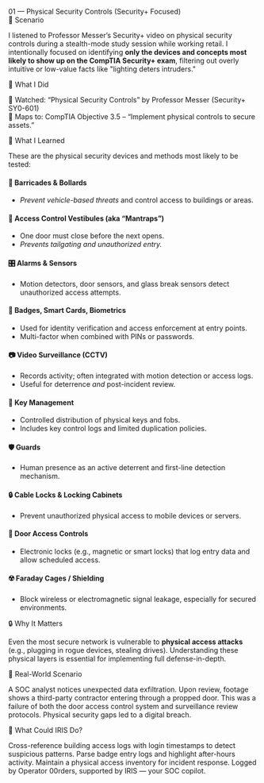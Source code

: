 01 — Physical Security Controls (Security+ Focused)  
🧩 Scenario

I listened to Professor Messer’s Security+ video on physical security controls during a stealth-mode study session while working retail. I intentionally focused on identifying **only the devices and concepts most likely to show up on the CompTIA Security+ exam**, filtering out overly intuitive or low-value facts like "lighting deters intruders."

🔧 What I Did

🎥 Watched: “Physical Security Controls” by Professor Messer (Security+ SY0-601)  
🎯 Maps to: CompTIA Objective 3.5 – “Implement physical controls to secure assets.”

🧠 What I Learned

These are the physical security devices and methods most likely to be tested:

#### 🚪 **Barricades & Bollards**
- *Prevent vehicle-based threats* and control access to buildings or areas.

#### 🚧 **Access Control Vestibules** (aka “Mantraps”)
- One door must close before the next opens.
- *Prevents tailgating and unauthorized entry.*

#### 🎛️ **Alarms & Sensors**
- Motion detectors, door sensors, and glass break sensors detect unauthorized access attempts.

#### 🔐 **Badges, Smart Cards, Biometrics**
- Used for identity verification and access enforcement at entry points.
- Multi-factor when combined with PINs or passwords.

#### 📷 **Video Surveillance (CCTV)**
- Records activity; often integrated with motion detection or access logs.
- Useful for deterrence *and* post-incident review.

#### 🔄 **Key Management**
- Controlled distribution of physical keys and fobs.
- Includes key control logs and limited duplication policies.

#### 🛡️ **Guards**
- Human presence as an active deterrent and first-line detection mechanism.

#### 🔒 **Cable Locks & Locking Cabinets**
- Prevent unauthorized physical access to mobile devices or servers.

#### 🚪 **Door Access Controls**
- Electronic locks (e.g., magnetic or smart locks) that log entry data and allow scheduled access.

#### ☢️ **Faraday Cages / Shielding**
- Block wireless or electromagnetic signal leakage, especially for secured environments.

🔒 Why It Matters

Even the most secure network is vulnerable to **physical access attacks** (e.g., plugging in rogue devices, stealing drives). Understanding these physical layers is essential for implementing full defense-in-depth.

💼 Real-World Scenario

A SOC analyst notices unexpected data exfiltration. Upon review, footage shows a third-party contractor entering through a propped door. This was a failure of both the door access control system and surveillance review protocols. Physical security gaps led to a digital breach.

🤖 What Could IRIS Do?

Cross-reference building access logs with login timestamps to detect suspicious patterns.
Parse badge entry logs and highlight after-hours activity.
Maintain a physical access inventory for incident response.
Logged by Operator 00rders, supported by IRIS — your SOC copilot.

